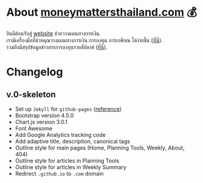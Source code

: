 # About [moneymattersthailand.com](https://www.moneymattersthailand.com/) :moneybag:

ยินดีต้อนรับสู่ [website](https://www.moneymattersthailand.com/) ช่วยวางแผนทางการเงิน. <br>
เรามีเครื่องมือที่ช่วยคุณวางแผนทางการเงิน การลงทุน การเกษียณ ได้ง่ายขึ้น ([ที่นี่](https://www.moneymattersthailand.com/tools/)). <br>
รวมถึงมีสรุปข้อมูลข่าวสารการลงทุนรายสัปดาห์ ([ที่นี่](https://www.moneymattersthailand.com/weekly/)).

# Changelog
## v.0-skeleton
- Set up `Jekyll` for `github-pages` ([reference](https://nicolas-van.github.io/bootstrap-4-github-pages/))
- Bootstrap version 4.5.0
- Chart.js version 3.0.1
- Font Awesome
- Add Google Analytics tracking code
- Add adaptive title, description, canonical tags
- Outline style for main pages (Home, Planning Tools, Weekly, About, 404)
- Outline style for articles in Planning Tools
- Outline style for articles in Weekly Summary
- Redirect `.github.io` to `.com` domain
